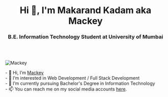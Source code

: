 <h1 align="center">Hi 👋, I'm Makarand Kadam aka Mackey</h1>
<h3 align="center">B.E. Information Technology Student at University of Mumbai</h3></br></br>
<p align="left"> <img src="https://komarev.com/ghpvc/?username=MACK3Y&label=Profile%20views&color=blue&style=flat-square" alt="Mackey" /> </p>
<p>- 👋 Hi, I’m <a href="https://github.com/MACK3Y/">Mackey</a></br>
- 👀 I’m interested in Web Development / Full Stack Development</br>
- 🌱 I’m currently pursuing Bachelor's Degree in Information Technology</br>
- 📫 You can reach me on my social media accounts <a href="https://linktr.ee/mack3y">here</a>.</p></br></br>

<!-- <p align=left><img align="center" src="https://github-readme-stats.vercel.app/api?username=MACK3Y&show_icons=true&locale=en&theme=transparent" alt="Mackey" /></p> -->

<!-- <p align=left><img align="center" src="https://github-readme-stats.vercel.app/api/top-langs/?username=MACK3Y&layout=compact&hide=html&theme=transparent" alt="Mackey" /></p> -->


<!---
MACK3Y/mack3y is a ✨ special ✨ repository because its `README.md` (this file) appears on your GitHub profile.
You can click the Preview link to take a look at your changes.
--->
